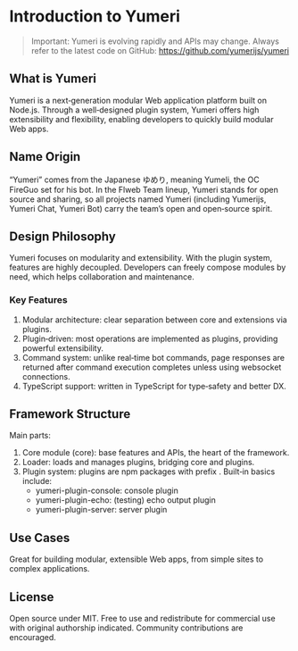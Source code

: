 # Introduction to Yumeri

> Important: Yumeri is evolving rapidly and APIs may change. Always refer to the latest code on GitHub: https://github.com/yumerijs/yumeri

## What is Yumeri

Yumeri is a next‑generation modular Web application platform built on Node.js. Through a well‑designed plugin system, Yumeri offers high extensibility and flexibility, enabling developers to quickly build modular Web apps.

## Name Origin

“Yumeri” comes from the Japanese ゆめり, meaning Yumeli, the OC FireGuo set for his bot. In the Flweb Team lineup, Yumeri stands for open source and sharing, so all projects named Yumeri (including Yumerijs, Yumeri Chat, Yumeri Bot) carry the team’s open and open‑source spirit.

## Design Philosophy

Yumeri focuses on modularity and extensibility. With the plugin system, features are highly decoupled. Developers can freely compose modules by need, which helps collaboration and maintenance.

### Key Features

1. Modular architecture: clear separation between core and extensions via plugins.
2. Plugin‑driven: most operations are implemented as plugins, providing powerful extensibility.
3. Command system: unlike real‑time bot commands, page responses are returned after command execution completes unless using websocket connections.
4. TypeScript support: written in TypeScript for type‑safety and better DX.

## Framework Structure

Main parts:

1. Core module (core): base features and APIs, the heart of the framework.
2. Loader: loads and manages plugins, bridging core and plugins.
3. Plugin system: plugins are npm packages with prefix . Built‑in basics include:
   - yumeri-plugin-console: console plugin
   - yumeri-plugin-echo: (testing) echo output plugin
   - yumeri-plugin-server: server plugin

## Use Cases

Great for building modular, extensible Web apps, from simple sites to complex applications.

## License

Open source under MIT. Free to use and redistribute for commercial use with original authorship indicated. Community contributions are encouraged.

